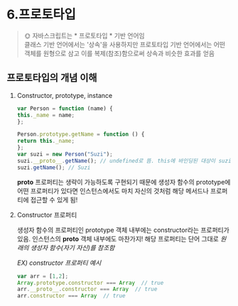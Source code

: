 # 6.프로토타입

> 🌞 자바스크립트는 * 프로토타입 * 기반 언어임 <br> 
클래스 기반 언어에서는 '상속'을 사용하지만 프로토타입 기반 언어에서는 어떤 객체를 원형으로 삼고 이를 복제(참조)함으로써 상속과 비슷한 효과를 얻음


## 프로토타입의 개념 이해

1. Constructor, prototype, instance

    ```javascript
    var Person = function (name) {
    this._name = name;
    };

    Person.prototype.getName = function () {
    return this._name;
    };
    var suzi = new Person("Suzi");
    suzi.__proto__.getName(); // undefined로 뜸. this에 바인딩된 대상이 suzi가 아니라 suzi.__proto__라는 객체이기 때문이라고 함!
    suzi.getName(); // Suzi
    ```

    __proto__ 프로퍼티는 생략이 가능하도록 구현되기 때문에 생성자 함수의 prototype에 어떤 프로퍼티가 있다면 인스턴스에서도 마치 자신의 것처럼 해당 메서드나 프로퍼티에 접근할 수 있게 됨!

2. Constructor 프로퍼티 

    생성자 함수의 프로퍼티인 prototype 객체 내부에는 constructor라는 프로퍼티가 있음. 인스턴스의 __proto__ 객체 내부에도 마찬가지! 해당 프로퍼티는 단어 그대로 _원래의 생성자 함수(자기 자신)를 참조함_

    *EX) constructor 프로퍼티 예시*

    ```javascript
    var arr = [1,2];
    Array.prototype.constructor === Array  // true
    arr.__proto__.constructor === Array  // true
    arr.constructor === Array  // true

    var arr2 = new arr.constructor(3, 4);  // 인스턴스에서 직접 constructor에 접근 가능함 
    console.log(arr2);  // [3,4]
    ```
    - 인스턴스의 __proto__가 생성자 함수의 prototype 프로퍼티를 참조하며 __proto__가 생략 가능하기 때문에 인스턴스에서 직접 constructor에 접근할 수 있는 수단이 생겼음. 따라서 *var arr2 = new arr.constructor(3, 4)* 명령어도 잘 동작할 수 있음!

    - constructor는 기본형 리터럴 변수 : number, string, boolean을 제외하고는 값을 바꿀 수 있음! <br><br>



## 프로토타입 체인

1. 메서드 오버라이드

    > 🎈 메서드 오버라이드란? <br>
    메서드 위에 메서드를 덮어씌웠다는 표현 <br>
    원본을 제거하고 다른 대상으로 교체하는 것이 아니라 원본이 그대로 있는 상태에서 다른 대상을 그 위에 얹는 식의 과정


    ```javascript
    var Person = function (name) {
        this.name = name;
    };

    Person.prototype.getName = function () {
        return this.name;
    };

    var iu = new Person("지금");

    iu.getName = function () {
        return "바로" + this.name;
    };

    console.log(iu.getName()); // 바로 지금
    ```
    - 여기서 출력 결과는 iu.__proto__.getName이 아니라 iu 객체의 getName 메서드가 호출이 된 것을 볼 수 있음 == 메서드 오버라이딩 발생

    - 자바스크립트 엔진이 getName이라는 메서드를 호출할 때는 __가장 가까운 대상인 자신의 프로퍼티를 검색__ 하고, 없으면 그 다음 __가까운 대상을 검색하는 순서로 진행함__

    > 만약 원하는 메서드(ex. prototype에 있는 getName)을 호출하기 위해서는 call이나 apply를 이용해 this가 prototype이 아닌 인스턴스를 바라보게 해주면 됨 (아예 불가능한 것이 아니라는 것!)

2. 프로토타입 체인

    > 🧨 프로토타입 체이닝이란? <br>
    어떤 데이터의 __proto__ 프로퍼티 내부에 다시 __proto__ 프로퍼티가 연쇄적으로 이어진 것을 _프로토타입 체인_ 이라고 하며, 해당 체인을 따라가면 검색하는 것을 _프로토타입 체이닝_ 이라 함.

    - 프로토타입 체이닝의 예시
        ```javascript
        var arr = [1,2];
        Array.prototype.toString.call(arr);	//1,2
        Object.prototype.toString.call(arr); //[object Array]
        arr.toString();	//1,2

        arr.toString = function () {
            return this.join('_');
        };

        arr.toString();	//1_2
        ```

    - 프로토타입 체인은 반드시 2단계로 이루어지는 것이 아니라 무한대로 뻗어나갈 수 있다고 함